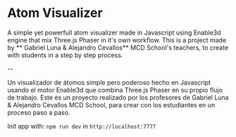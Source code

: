 # Atom Visualizer
A simple yet powerfull atom visualizer made in Javascript using Enable3d engine that mix Three.js Phaser in it's own workflow.
This is a project made by ** Gabriel Luna & Alejandro Cevallos** MCD School's teachers, to create with students in a step by step process.

--

Un visualizador de átomos simple pero poderoso hecho en Javascript usando el motor Enable3d que combina Three.js Phaser en su propio flujo de trabajo.
Este es un proyecto realizado por los profesores de Gabriel Luna & Alejandro Cevallos MCD School, para crear con los estudiantes en un proceso paso a paso.

Init app with: `npm run dev` in `http://localhost:7777`
